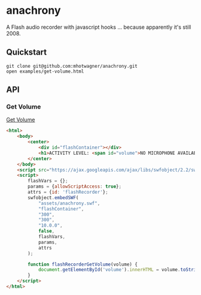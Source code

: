 # anachrony

A Flash audio recorder with javascript hooks ... because apparently it's still 2008.

## Quickstart

```
git clone git@github.com:mhotwagner/anachrony.git
open examples/get-volume.html
```

## API

### Get Volume

[Get Volume](https://mhotwagner.github.io/anachrony/examples/get-volume.html)

```html
<html>
    <body>
        <center>
            <div id="flashContainer"></div>
            <h1>ACTIVITY LEVEL: <span id="volume">NO MICROPHONE AVAILABLE</span></h1>
        </center>
    </body>
    <script src="https://ajax.googleapis.com/ajax/libs/swfobject/2.2/swfobject.js"></script>
    <script>
        flashVars = {};
        params = {allowScriptAccess: true};
        attrs = {id: 'flashRecorder'};
        swfobject.embedSWF(
            "assets/anachrony.swf",
            "flashContainer",
            "300",
            "300",
            "10.0.0",
            false,
            flashVars,
            params,
            attrs
        );

        function flashRecorderGetVolume(volume) {
            document.getElementById('volume').innerHTML = volume.toString() + '%';
        }
    </script>
</html>
```
